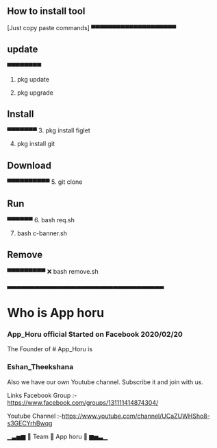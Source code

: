 
## How to install tool
[Just copy paste commands]
▀▀▀▀▀▀▀▀▀▀▀▀▀▀▀▀▀▀▀▀
## update
▀▀▀▀▀▀▀▀
1. pkg update

2. pkg upgrade

## Install
▀▀▀▀▀▀▀
3. pkg install figlet

4. pkg install git

## Download
▀▀▀▀▀▀▀▀▀▀
5. git clone 

## Run
▀▀▀▀▀▀
6. bash req.sh

7. bash c-banner.sh

## Remove
▀▀▀▀▀▀▀▀▀
❌ bash remove.sh

▃▃▃▃▃▃▃▃▃▃▃▃▃▃▃▃▃▃▃▃▃▃▃▃▃▃▃▃▃▃▃▃▃▃

# Who is App horu

### App_Horu official Started on Facebook 2020/02/20
The Founder of # App_Horu is 
### Eshan_Theekshana
Also we have our own Youtube channel. Subscribe it and join with us.

Links
Facebook Group
:-https://www.facebook.com/groups/131111414874304/

Youtube Channel
:-https://www.youtube.com/channel/UCaZUWHSho8-s3GECYrhBwqg

▁▃▅▆ 🔰 Team 🔰 App horu 🔰 ▆▅▃▁